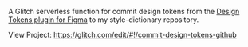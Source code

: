 A Glitch serverless function for commit design tokens from the [Design Tokens plugin for Figma](https://github.com/lukasoppermann/design-tokens#pushing-to-github) to my style-dictionary repository.

View Project: https://glitch.com/edit/#!/commit-design-tokens-github
